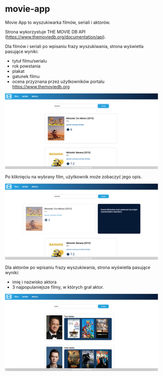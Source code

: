 # movie-app

Movie App to wyszukiwarka filmów, seriali i aktorów. 

Strona wykorzystuje THE MOVIE DB API (https://www.themoviedb.org/documentation/api). 

Dla filmów i seriali po wpisaniu frazy wyszukiwania, strona wyświetla pasujące wyniki:
 - tytuł filmu/serialu
 - rok powstania
 - plakat
 - gatunek filmu
 - ocena przyznana przez użytkowników portalu https://www.themoviedb.org
 
 ![alt text](https://raw.githubusercontent.com/magdasid/movie-app/master/photos/photo1.png)
 
 Po kliknięciu na wybrany film, użytkownik może zobaczyć jego opis. 
 
 ![alt text](https://raw.githubusercontent.com/magdasid/movie-app/master/photos/photo2.png)
 
Dla aktorów po wpisaniu frazy wyszukiwania, strona wyświetla pasujące wyniki:
 - imię i nazwisko aktora
 - 3 najpopulaniejsze filmy, w których grał aktor.
 
 ![alt text](https://raw.githubusercontent.com/magdasid/movie-app/master/photos/photo3.png)
